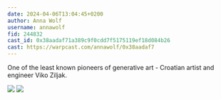 ```yaml
---
date: 2024-04-06T13:04:45+0200
author: Anna Wolf
username: annawolf
fid: 244832
cast_id: 0x38aadaf71a389c9f0cdd7f5175119ef18d084b26
cast: https://warpcast.com/annawolf/0x38aadaf7
---
```

One of the least known pioneers of generative art - Croatian artist and engineer Viko Ziljak.  

![](https://imagedelivery.net/BXluQx4ige9GuW0Ia56BHw/ff2654dd-d392-49be-a735-4d396d3d4c00/original)
![](https://imagedelivery.net/BXluQx4ige9GuW0Ia56BHw/a455d18a-ea0c-4a1d-99dd-f43d321a9600/original)